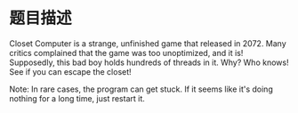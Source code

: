 # 题目描述

Closet Computer is a strange, unfinished game that released in 2072. Many critics complained that the game was too unoptimized, and it is! Supposedly, this bad boy holds hundreds of threads in it. Why? Who knows! See if you can escape the closet!

Note: In rare cases, the program can get stuck. If it seems like it's doing nothing for a long time, just restart it.
